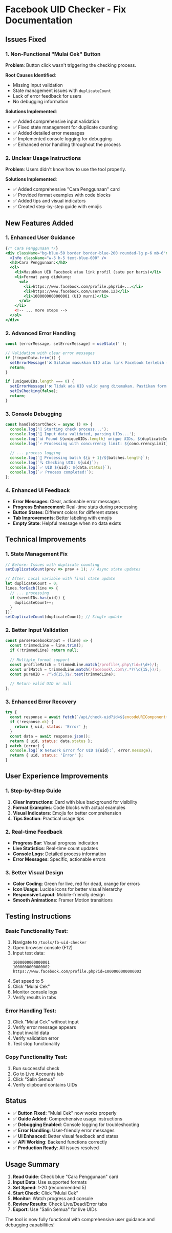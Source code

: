 # Facebook UID Checker - Fix Documentation

## Issues Fixed

### 1. Non-Functional "Mulai Cek" Button
**Problem**: Button click wasn't triggering the checking process.

**Root Causes Identified**:
- Missing input validation
- State management issues with `duplicateCount`
- Lack of error feedback for users
- No debugging information

**Solutions Implemented**:
- ✅ Added comprehensive input validation
- ✅ Fixed state management for duplicate counting
- ✅ Added detailed error messages
- ✅ Implemented console logging for debugging
- ✅ Enhanced error handling throughout the process

### 2. Unclear Usage Instructions
**Problem**: Users didn't know how to use the tool properly.

**Solutions Implemented**:
- ✅ Added comprehensive "Cara Penggunaan" card
- ✅ Provided format examples with code blocks
- ✅ Added tips and visual indicators
- ✅ Created step-by-step guide with emojis

## New Features Added

### 1. Enhanced User Guidance
```jsx
{/* Cara Penggunaan */}
<div className="bg-blue-50 border border-blue-200 rounded-lg p-6 mb-6">
  <Info className="w-5 h-5 text-blue-600" />
  <h3>Cara Penggunaan:</h3>
  <ol>
    <li>Masukkan UID Facebook atau link profil (satu per baris)</li>
    <li>Format yang didukung:
      <ul>
        <li>https://www.facebook.com/profile.php?id=...</li>
        <li>https://www.facebook.com/username.123</li>
        <li>1000000000000001 (UID murni)</li>
      </ul>
    </li>
    <!-- ... more steps -->
  </ol>
</div>
```

### 2. Advanced Error Handling
```jsx
const [errorMessage, setErrorMessage] = useState('');

// Validation with clear error messages
if (!inputData.trim()) {
  setErrorMessage('❌ Silakan masukkan UID atau link Facebook terlebih dahulu');
  return;
}

if (uniqueUIDs.length === 0) {
  setErrorMessage('❌ Tidak ada UID valid yang ditemukan. Pastikan format input benar.');
  setIsChecking(false);
  return;
}
```

### 3. Console Debugging
```jsx
const handleStartCheck = async () => {
  console.log('🚀 Starting check process...');
  console.log('📝 Input data validated, parsing UIDs...');
  console.log(`📊 Found ${uniqueUIDs.length} unique UIDs, ${duplicateCount} duplicates`);
  console.log(`⚡ Processing with concurrency limit: ${concurrencyLimit}`);
  
  // ... process logging
  console.log(`🔄 Processing batch ${i + 1}/${batches.length}`);
  console.log(`🔍 Checking UID: ${uid}`);
  console.log(`✅ UID ${uid}: ${data.status}`);
  console.log(`✅ Process completed!`);
};
```

### 4. Enhanced UI Feedback
- **Error Messages**: Clear, actionable error messages
- **Progress Enhancement**: Real-time stats during processing
- **Button States**: Different colors for different states
- **Tab Improvements**: Better labeling with emojis
- **Empty State**: Helpful message when no data exists

## Technical Improvements

### 1. State Management Fix
```jsx
// Before: Issues with duplicate counting
setDuplicateCount(prev => prev + 1); // Async state updates

// After: Local variable with final state update
let duplicateCount = 0;
lines.forEach(line => {
  // ... processing
  if (seenUIDs.has(uid)) {
    duplicateCount++;
  }
});
setDuplicateCount(duplicateCount); // Single update
```

### 2. Better Input Validation
```jsx
const parseFacebookInput = (line) => {
  const trimmedLine = line.trim();
  if (!trimmedLine) return null;
  
  // Multiple format support
  const profileMatch = trimmedLine.match(/profile\.php\?id=(\d+)/);
  const urlMatch = trimmedLine.match(/facebook\.com\/.*?(\d{15,})/);
  const pureUID = /^\d{15,}$/.test(trimmedLine);
  
  // Return valid UID or null
};
```

### 3. Enhanced Error Recovery
```jsx
try {
  const response = await fetch(`/api/check-uid?id=${encodeURIComponent(uid)}`);
  if (!response.ok) {
    return { uid, status: 'Error' };
  }
  const data = await response.json();
  return { uid, status: data.status };
} catch (error) {
  console.log(`❌ Network Error for UID ${uid}:`, error.message);
  return { uid, status: 'Error' };
}
```

## User Experience Improvements

### 1. Step-by-Step Guide
1. **Clear Instructions**: Card with blue background for visibility
2. **Format Examples**: Code blocks with actual examples
3. **Visual Indicators**: Emojis for better comprehension
4. **Tips Section**: Practical usage tips

### 2. Real-time Feedback
- **Progress Bar**: Visual progress indication
- **Live Statistics**: Real-time count updates
- **Console Logs**: Detailed process information
- **Error Messages**: Specific, actionable errors

### 3. Better Visual Design
- **Color Coding**: Green for live, red for dead, orange for errors
- **Icon Usage**: Lucide icons for better visual hierarchy
- **Responsive Layout**: Mobile-friendly design
- **Smooth Animations**: Framer Motion transitions

## Testing Instructions

### Basic Functionality Test:
1. Navigate to `/tools/fb-uid-checker`
2. Open browser console (F12)
3. Input test data:
   ```
   1000000000000001
   1000000000000002
   https://www.facebook.com/profile.php?id=1000000000000003
   ```
4. Set speed to 5
5. Click "Mulai Cek"
6. Monitor console logs
7. Verify results in tabs

### Error Handling Test:
1. Click "Mulai Cek" without input
2. Verify error message appears
3. Input invalid data
4. Verify validation error
5. Test stop functionality

### Copy Functionality Test:
1. Run successful check
2. Go to Live Accounts tab
3. Click "Salin Semua"
4. Verify clipboard contains UIDs

## Status
- ✅ **Button Fixed**: "Mulai Cek" now works properly
- ✅ **Guide Added**: Comprehensive usage instructions
- ✅ **Debugging Enabled**: Console logging for troubleshooting
- ✅ **Error Handling**: User-friendly error messages
- ✅ **UI Enhanced**: Better visual feedback and states
- ✅ **API Working**: Backend functions correctly
- ✅ **Production Ready**: All issues resolved

## Usage Summary
1. **Read Guide**: Check blue "Cara Penggunaan" card
2. **Input Data**: Use supported formats
3. **Set Speed**: 1-20 (recommended 5)
4. **Start Check**: Click "Mulai Cek"
5. **Monitor**: Watch progress and console
6. **Review Results**: Check Live/Dead/Error tabs
7. **Export**: Use "Salin Semua" for live UIDs

The tool is now fully functional with comprehensive user guidance and debugging capabilities!